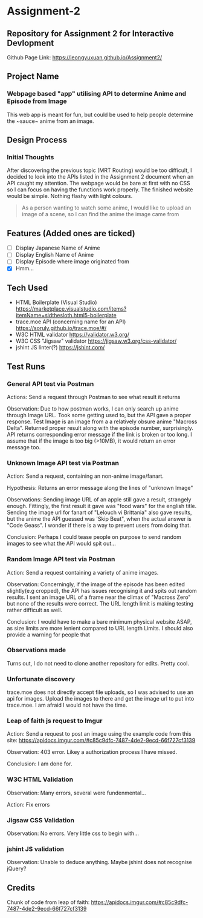 # Assignment-2
## Repository for Assignment 2 for Interactive Devlopment
Github Page Link: https://leongyuxuan.github.io/Assignment2/
## Project Name
### Webpage based "app" utilising API to determine Anime and Episode from Image
This web app is meant for fun, but could be used to help people determine the ~sauce~ anime from an image. 

## Design Process
### Initial Thoughts
After discovering the previous topic (MRT Routing) would be too difficult, I decided to look into the APIs listed in the Assignment 2 document when an API caught my attention. The webpage would be bare at first with no CSS so I can focus on having the functions work properly.
The finished website would be simple. Nothing flashy with light colours.

> As a person wanting to watch some anime, I would like to upload an image of a scene, so I can find the anime the image came from




## Features (Added ones are ticked)
- [ ] Display Japanese Name of Anime
- [ ] Display English Name of Anime
- [ ] Display Episode where image originated from
- [x] Hmm...
## Tech Used
* HTML Boilerplate (Visual Studio) https://marketplace.visualstudio.com/items?itemName=sidthesloth.html5-boilerplate
* trace.moe API (concerning name for an API) https://soruly.github.io/trace.moe/#/
* W3C HTML validator https://validator.w3.org/
* W3C CSS "Jigsaw" validator https://jigsaw.w3.org/css-validator/
* jshint JS linter(?) https://jshint.com/
## Test Runs
### General API test via Postman
Actions: Send a request through Postman to see what result it returns

Observation: Due to how postman works, I can only search up anime through Image URL. Took some getting used to, but the API gave a proper response. Test Image is an image from a a relatively obsure anime "Macross Delta". Returned proper result along with the episode number, surprisingly. API returns corresponding error message if the link is broken or too long. I assume that if the image is too big (>10MB), it would return an error message too. 

### Unknown Image API test via Postman
Action: Send a request, containing an non-anime image/fanart.

Hypothesis: Returns an error message along the lines of "unknown Image"

Observations: Sending image URL of an apple still gave a result, strangely enough. Fittingly, the first result it gave was "food wars" for the english title. Sending the image url for fanart of "Lelouch vi Brittania" also gave results, but the anime the API guessed was 'Skip Beat", when the actual answer is "Code Geass". I wonder if there is a way to prevent users from doing that. 

Conclusion: Perhaps I could  tease people on purpose to send random images to see what the API would spit out...

### Random Image API test via Postman
Action: Send a request containing a variety of anime images.

Observation: Concerningly, if the image of the episode has been edited slightly(e.g cropped), the API has issues recognising it and spits out random results. I sent an image URL of a frame near the climax of "Macross Zero" but none of the results were correct. The URL length limit is making testing rather difficult as well.

Conclusion: I would have to make a bare minimum physical website ASAP, as size limits are more lenient compared to URL length Limits. I should also provide a warning for people that 

### Observations made
Turns out, I do not need to clone another repository for edits. Pretty cool.

### Unfortunate discovery
trace.moe does not directly accept file uploads, so I was advised to use an api for images. Upload the images to there and get the image url to put into trace.moe. I am afraid I would not have the time.

### Leap of faith js request to Imgur
Action: Send a request to post an image using the example code from this site: https://apidocs.imgur.com/#c85c9dfc-7487-4de2-9ecd-66f727cf3139

Observation: 403 error. Likey a authorization process I have missed.

Conclusion: I am done for.

### W3C HTML Validation
Observation: Many errors, several were fundenmental...

Action: Fix errors

### Jigsaw CSS Validation
Observation: No errors. Very little css to begin with...

### jshint JS validation
Observation: Unable to deduce anything. Maybe jshint does not recognise jQuery?

## Credits
Chunk of code from leap of faith: https://apidocs.imgur.com/#c85c9dfc-7487-4de2-9ecd-66f727cf3139

